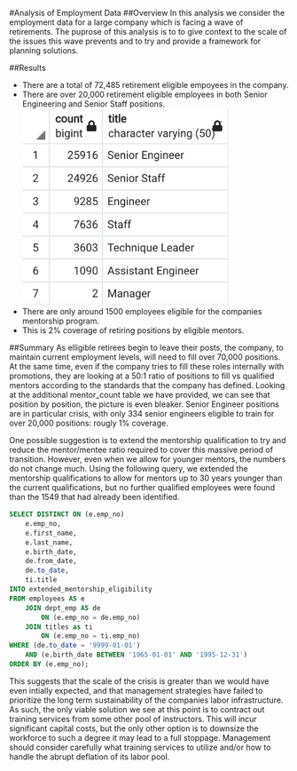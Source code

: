 #Analysis of Employment Data
##Overview
In this analysis we consider the employment data for a large company which is facing a wave of retirements. The puprose of this analysis is to to give context to the scale of the issues this wave prevents and to try and provide a framework for planning solutions.

##Results
- There are a total of 72,485 retirement eligible empoyees in the company.
- There are over 20,000 retirement eligible employees in both Senior Engineering and Senior Staff positions. ![](https://raw.githubusercontent.com/SecretDoves3000/Pewlet-Hackard-Analysis/main/data/retiring_titles_scsh.png)
- There are only around 1500 employees eligible for the companies mentorship program.
- This is 2% coverage of retiring positions by eligible mentors.

##Summary
As elligible retirees begin to leave their posts, the company, to maintain current employment levels, will need to fill over 70,000 positions. At the same time, even if the company tries to fill these roles internally with promotions, they are looking at a 50:1 ratio of positions to fill vs qualified mentors according to the standards that the company has defined. Looking at the additional mentor_count table we have provided, we can see that position by position, the picture is even bleaker. Senior Engineer positions are in particular crisis, with only 334 senior engineers eligible to train for over 20,000 positions: rougly 1% coverage. 

One possible suggestion is to extend the mentorship qualification to try and reduce the mentor/mentee ratio required to cover this massive period of transition. However, even when we allow for younger mentors, the numbers do not change much. Using the following query, we extended the mentorship qualifications to allow for mentors up to 30 years younger than the current qualifications, but no further qualified employees were found than the 1549 that had already been identified.

~~~sql
SELECT DISTINCT ON (e.emp_no) 
	e.emp_no,
	e.first_name,
	e.last_name,
	e.birth_date,
	de.from_date,
	de.to_date,
	ti.title
INTO extended_mentorship_eligibility
FROM employees AS e
	JOIN dept_emp AS de 
		ON (e.emp_no = de.emp_no)
	JOIN titles as ti
		ON (e.emp_no = ti.emp_no)
WHERE (de.to_date = '9999-01-01')
	AND (e.birth_date BETWEEN '1965-01-01' AND '1995-12-31')
ORDER BY (e.emp_no);
~~~

This suggests that the scale of the crisis is greater than we would have even intially expected, and that management strategies have failed to prioritize the long term sustainability of the companies labor infrastructure. As such, the only viable solution we see at this point is to contract out training services from some other pool of instructors. This will incur significant capital costs, but the only other option is to downsize the workforce to such a degree it may lead to a full stoppage. Management should consider carefully what training services to utilize and/or how to handle the abrupt deflation of its labor pool. 
